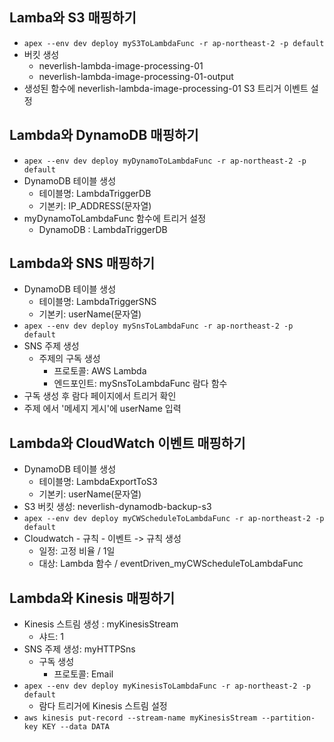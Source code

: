 ## Lamba와 S3 매핑하기

- `apex --env dev deploy myS3ToLambdaFunc -r ap-northeast-2 -p default`
- 버킷 생성
  - neverlish-lambda-image-processing-01
  - neverlish-lambda-image-processing-01-output
- 생성된 함수에 neverlish-lambda-image-processing-01 S3 트리거 이벤트 설정

## Lambda와 DynamoDB 매핑하기
- `apex --env dev deploy myDynamoToLambdaFunc -r ap-northeast-2 -p default`
- DynamoDB 테이블 생성
  - 테이블명: LambdaTriggerDB
  - 기본키: IP_ADDRESS(문자열)
- myDynamoToLambdaFunc 함수에 트리거 설정
  - DynamoDB : LambdaTriggerDB

## Lambda와 SNS 매핑하기
- DynamoDB 테이블 생성
  - 테이블명: LambdaTriggerSNS
  - 기본키: userName(문자열)
- `apex --env dev deploy mySnsToLambdaFunc -r ap-northeast-2 -p default`
- SNS 주제 생성
  - 주제의 구독 생성
    - 프로토콜: AWS Lambda
    - 엔드포인트: mySnsToLambdaFunc 람다 함수
- 구독 생성 후 람다 페이지에서 트리거 확인
- 주제 에서 '메세지 게시'에 userName 입력

## Lambda와 CloudWatch 이벤트 매핑하기
- DynamoDB 테이블 생성
  - 테이블명: LambdaExportToS3
  - 기본키: userName(문자열)
- S3 버킷 생성: neverlish-dynamodb-backup-s3
- `apex --env dev deploy myCWScheduleToLambdaFunc -r ap-northeast-2 -p default`
- Cloudwatch - 규칙 - 이벤트 -> 규칙 생성
  - 일정: 고정 비율 / 1일
  - 대상: Lambda 함수 / eventDriven_myCWScheduleToLambdaFunc

## Lambda와 Kinesis 매핑하기
- Kinesis 스트림 생성 : myKinesisStream
  - 샤드: 1
- SNS 주제 생성: myHTTPSns
  - 구독 생성
    - 프로토콜: Email
- `apex --env dev deploy myKinesisToLambdaFunc -r ap-northeast-2 -p default`
  - 람다 트리거에 Kinesis 스트림 설정
- `aws kinesis put-record --stream-name myKinesisStream --partition-key KEY --data DATA`